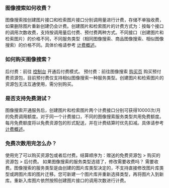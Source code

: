 ### 图像搜索如何收费？
图像搜索按创建图片接口和检索图片接口分别调用量进行计费，存储不单独收费，如果删除图片重新创建仍会计费。创建图片和检索图片的计费方式为：按每个接口的调用次数收费，支持按调用量后付费、预付费两种方式。不同接口（创建图片和检索图片）的价格不同，不同服务类型（相同图像搜索、商品图像搜索、相似图像搜索）的价格不同。具体价格请参考 [计费概述](https://cloud.tencent.com/document/product/1589/74549)。

### 如何购买图像搜索？
后付费：前往 [控制台](https://console.cloud.tencent.com/tiia/searchimage) 开通后付费模式。
预付费：前往图像搜索 [购买页](https://buy.cloud.tencent.com/tiia_search) 购买预付费资源包，目前预付费仅支持相似图像搜索一种服务类型。创建图片和检索图片的资源包无法互通使用，需分别购买。

### 是否支持免费测试？
图像搜索开通服务后，创建图片和检索图片两个计费接口分别可获得10000次/月的免费调用额度。对于同一个计费接口，不同的图像搜索服务类型共用免费额度。每月免费额度将以免费资源包的形式配送，并在计费结算时优先扣减。具体请参考 [计费概述](https://cloud.tencent.com/document/product/1589/74549)。

### 免费次数用完怎么办？
使用完了可以购买资源包或者后付费。结算顺序为：赠送的免费资源包 > 购买的资源包 > 后付费。
如果图像搜索的服务类型选错了，修改需要收费吗？
需要收费。图像搜索的服务类型是由创建的图片库类型决定的，不支持直接修改图片库类型或跨图片库的图片迁移。您可新建一个图片库并重新选择类型，再将图片入到新库。重新入库图片依然按照创建图片接口的调用次数进行计费。
